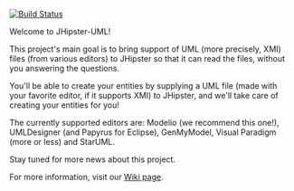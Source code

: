 [![Build Status](https://travis-ci.org/jhipster/jhipster-uml.svg?branch=master)](https://travis-ci.org/jhipster/jhipster-uml)

Welcome to JHipster-UML!

This project's main goal is to bring support of UML (more precisely, XMI) files (from various editors) to JHipster so that it can read the files, without you answering the questions.

You'll be able to create your entities by supplying a UML file (made with your favorite editor, if it supports XMI) to JHipster, and we'll take care of creating your entities for you!

The currently supported editors are: Modelio (we recommend this one!), UMLDesigner (and Papyrus for Eclipse), GenMyModel, Visual Paradigm (more or less) and StarUML.

Stay tuned for more news about this project.


For more information, visit our [Wiki page](https://github.com/jhipster/jhipster-uml/wiki).
